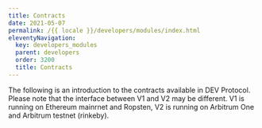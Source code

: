 ```yaml
---
title: Contracts
date: 2021-05-07
permalink: /{{ locale }}/developers/modules/index.html
eleventyNavigation:
  key: developers_modules
  parent: developers
  order: 3200
  title: Contracts
---
```


The following is an introduction to the contracts available in DEV Protocol.
Please note that the interface between V1 and V2 may be different.
V1 is running on Ethereum mainrnet and Ropsten, V2 is running on Arbitrum One and Arbitrum testnet (rinkeby).
